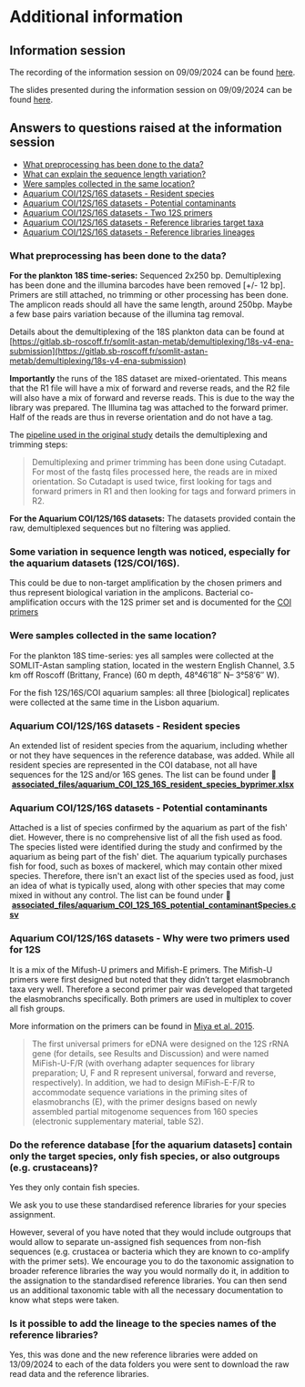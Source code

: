 # Additional information

## Information session

The recording of the information session on 09/09/2024 can be found [here](https://drive.google.com/file/d/1uNhEQHV1QBlr67V7EtPGTL2ppzsYjXbw/view?usp=sharing).

The slides presented during the information session on 09/09/2024 can be found [here](https://drive.google.com/file/d/1yKpLjbyMEVaCwLxfboPzVGOOsC3gmmh_/view?usp=sharing).

## Answers to questions raised at the information session
 - [What preprocessing has been done to the data?](#what-preprocessing-has-been-done-to-the-data)
 - [What can explain the sequence length variation?](#some-variation-in-sequence-length-was-noticed-especially-for-the-aquarium-datasets-12scoi16s)
 - [Were samples collected in the same location?](#were-samples-collected-in-the-same-location)
 - [Aquarium COI/12S/16S datasets - Resident species](#aquarium-coi12s16s-datasets---resident-species)
 - [Aquarium COI/12S/16S datasets - Potential contaminants](#aquarium-coi12s16s-datasets---potential-contaminants)
 - [Aquarium COI/12S/16S datasets - Two 12S primers](#aquarium-coi12s16s-datasets---why-were-two-primers-used-for-12s)
 - [Aquarium COI/12S/16S datasets - Reference libraries target taxa](#do-the-reference-database-for-the-aquarium-datasets-contain-only-the-target-species-only-fish-species-or-also-outgroups-eg-crustaceans)
 - [Aquarium COI/12S/16S datasets - Reference libraries lineages](#is-it-possible-to-add-the-lineage-to-the-species-names-of-the-reference-libraries)

### What preprocessing has been done to the data?
**For the plankton 18S time-series:** Sequenced 2x250 bp. Demultiplexing has been done and the illumina barcodes have been removed [+/- 12 bp].
Primers are still attached, no trimming or other processing has been done. The amplicon reads should all have the same length, around 250bp. Maybe a few base pairs variation because of the illumina tag removal.


Details about the demultiplexing of the 18S plankton data can be found at [https://gitlab.sb-roscoff.fr/somlit-astan-metab/demultiplexing/18s-v4-ena-submission](https://gitlab.sb-roscoff.fr/somlit-astan-metab/demultiplexing/18s-v4-ena-submission) 

**Importantly** the runs of the 18S dataset are mixed-orientated. This means that the R1 file will have a mix of forward and reverse reads, and the R2 file will also have a mix of forward and reverse reads. This is due to the way the library was prepared. The Illumina tag was attached to the forward primer. Half of the reads are thus in reverse orientation and do not have a tag. 

The [pipeline used in the original study](https://doi.org/10.5281/zenodo.5791089) details the demultiplexing and trimming steps: 

> Demultiplexing and primer trimming has been done using Cutadapt. For most of the fastq files processed here, the reads are in mixed orientation. So Cutadapt is used twice, first looking for tags and forward primers in R1 and then looking for tags and forward primers in R2.



**For the Aquarium COI/12S/16S datasets:**
The datasets provided contain the raw, demultiplexed sequences but no filtering was applied. 

### Some variation in sequence length was noticed, especially for the aquarium datasets (12S/COI/16S). 

This could be due to non-target amplification by the chosen primers and thus represent biological variation in the amplicons.
Bacterial co-amplification occurs with the 12S primer set and is documented for the [COI primers](https://www.biorxiv.org/content/10.1101/2021.07.10.451903v1.full.pdf)


### Were samples collected in the same location?

For the plankton 18S time-series: yes all samples were collected at the SOMLIT-Astan sampling station, located in the western English Channel, 3.5 km off Roscoff (Brittany, France) (60 m depth, 48°46′18″ N– 3°58′6″ W).

For the fish 12S/16S/COI aquarium samples: all three [biological] replicates were collected at the same time in the Lisbon aquarium.

### Aquarium COI/12S/16S datasets - Resident species
An extended list of resident species from the aquarium, including whether or not they have sequences in the reference database, was added. While all resident species are represented in the COI database, not all have sequences for the 12S and/or 16S genes.
The list can be found under :file_folder: &nbsp;[**associated_files/aquarium_COI_12S_16S_resident_species_byprimer.xlsx**](https://github.com/marco-bolo/wp2-wp5-workshop/tree/master/associated_files)


### Aquarium COI/12S/16S datasets - Potential contaminants
Attached is a list of species confirmed by the aquarium as part of the fish' diet. However, there is no comprehensive list of all the fish used as food. The species listed were identified during the study and confirmed by the aquarium as being part of the fish' diet. The aquarium typically purchases fish for food, such as boxes of mackerel, which may contain other mixed species. Therefore, there isn't an exact list of the species used as food, just an idea of what is typically used, along with other species that may come mixed in without any control.
The list can be found under :file_folder: &nbsp;[**associated_files/aquarium_COI_12S_16S_potential_contaminantSpecies.csv**](https://github.com/marco-bolo/wp2-wp5-workshop/tree/master/associated_files)

### Aquarium COI/12S/16S datasets - Why were two primers used for 12S
It is a mix of the Mifush-U primers and Mifish-E primers. The Mifish-U primers were first designed but noted that they didn’t target elasmobranch taxa very well. Therefore a second primer pair was developed that targeted the elasmobranchs specifically. Both primers are used in multiplex to cover all fish groups.

More information on the primers can be found in [Miya et al. 2015](http://rsos.royalsocietypublishing.org/lookup/doi/10.1098/rsos.150088).

> The first universal primers for eDNA were designed on the 12S rRNA gene (for details, see
Results and Discussion) and were named MiFish-U-F/R (with overhang adapter sequences for library preparation; U, F and R represent universal, forward and reverse, respectively). In addition, we had to design MiFish-E-F/R to accommodate sequence variations in the priming sites of elasmobranchs (E), with the primer designs based on newly assembled partial mitogenome sequences from 160 species (electronic supplementary material, table S2).


### Do the reference database [for the aquarium datasets] contain only the target species, only fish species, or also outgroups (e.g. crustaceans)?

Yes they only contain fish species. 

We ask you to use these standardised reference libraries for your species assignment.

However, several of you have noted that they would include outgroups that would allow to separate un-assigned fish sequences from non-fish sequences (e.g. crustacea or bacteria which they are known to co-amplify with the primer sets). We encourage you to do the taxonomic assignation to broader reference libraries the way you would normally do it, in addition to the assignation to the standardised reference libraries. You can then send us an additional taxonomic table with all the necessary documentation to know what steps were taken.

### Is it possible to add the lineage to the species names of the reference libraries?

Yes, this was done and the new reference libraries were added on 13/09/2024 to each of the data folders you were sent to download the raw read data and the reference libraries.